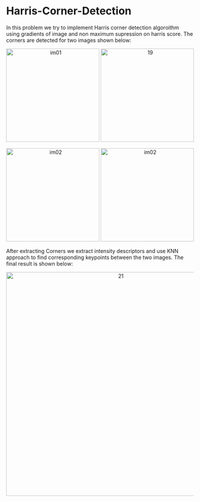 # Harris-Corner-Detection

In this problem we try to implement Harris corner detection algoroithm using gradients of image and non maximum supression on harris score. The corners are detected for two images shown below:

<p align="center">
<img width = "250" src="https://user-images.githubusercontent.com/46090276/195120404-2361e582-f97b-4923-a1a1-a70cf6b7ad18.jpg" alt="im01">
<img width = "250" src="https://user-images.githubusercontent.com/46090276/195120928-d77f8dd4-6bd9-4877-a385-1f49a0fb25b2.jpg" alt="19">
</p>
<p align="center">
<img width = "250" src="https://user-images.githubusercontent.com/46090276/195120818-66e76181-fa80-47d8-b572-9fdbb3f3adb0.jpg" alt="im02">
<img width = "250" src="https://user-images.githubusercontent.com/46090276/195121142-6cdd502a-dae3-434a-8745-474e3acec947.jpg" alt="im02">
</p>

After extracting Corners we extract intensity descriptors and use KNN approach to find corresponding keypoints between the two images. The final result is shown below:
<p align="center">
<img width = "600" src="https://user-images.githubusercontent.com/46090276/195119811-091316d7-2a9f-46e5-b1e0-f8e651ef75c0.jpg" alt="21">
</p>
